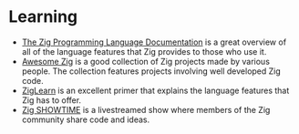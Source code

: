 # Learning

* [The Zig Programming Language Documentation][documentation] is a great overview of all of the language features that Zig provides to those who use it.
* [Awesome Zig][awesome-zig] is a good collection of Zig projects made by various people.
  The collection features projects involving well developed Zig code.
* [ZigLearn][zig-learn] is an excellent primer that explains the language features that Zig has to offer.
* [Zig SHOWTIME][zig-showtime] is a livestreamed show where members of the Zig community share code and ideas.

[awesome-zig]: https://github.com/catdevnull/awesome-zig
[documentation]: https://ziglang.org/documentation/master/
[zig-learn]: https://ziglearn.org/
[zig-showtime]: https://zig.show/
